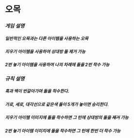 # **오목**
### *게임 설명*   
##### 일반적인 오목과는 다른 아이템을 사용하는 오목
##### 지우기 아이템을 사용하여 상대방 돌 제거 가능
##### 2번 놓기 아이템을 사용하여 나의 차례에 돌을 2번 착수 가능

### *규칙 설명*
##### 흑과 백이 번갈아가며 돌을 착수한다.
##### 가로, 세로, 대각선으로 같은색 돌이 5개가 놓이면 승리한다.
##### 지우기 아이템 이미지에 돌을 착수하면 그 턴에 상대방의 돌을 ~~제거~~ 가능
##### 2번 놓기 아이템 이미지에 돌을 착수하면 그 턴에 __한번 더__ 착수 가능
